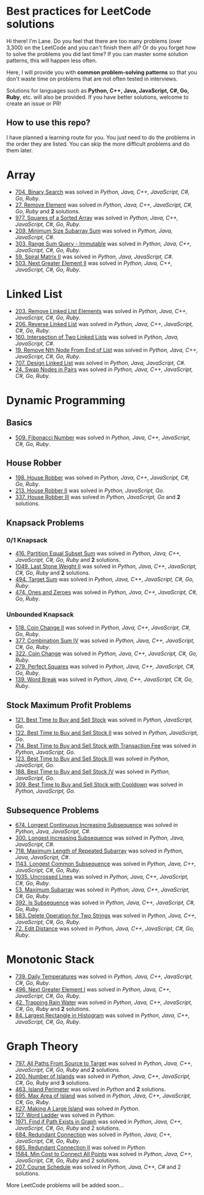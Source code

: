 # Best practices for LeetCode solutions
Hi there! I'm Lane.
Do you feel that there are too many problems (over 3,300) on the LeetCode and you can't finish them all?
Or do you forget how to solve the problems you did last time? 
If you can master some solution patterns, this will happen less often.

Here, I will provide you with **common problem-solving patterns** so that you don't waste time on problems that are not often tested in interviews.

Solutions for languages such as **Python, C++, Java, JavaScript, C#, Go, Ruby**, etc. will also be provided. If you have better solutions, welcome to create an issue or PR!

## How to use this repo?
I have planned a learning route for you. You just need to do the problems in the order they are listed.
You can skip the more difficult problems and do them later.

# Array
- [704. Binary Search](solutions/1-1000/704-binary-search.md) was solved in _Python, Java, C++, JavaScript, C#, Go, Ruby_.
- [27. Remove Element](solutions/1-1000/27-remove-element.md) was solved in _Python, Java, C++, JavaScript, C#, Go, Ruby_ and **2** solutions.
- [977. Squares of a Sorted Array](solutions/1-1000/977-squares-of-a-sorted-array.md) was solved in _Python, Java, C++, JavaScript, C#, Go, Ruby_.
- [209. Minimum Size Subarray Sum](solutions/1-1000/209-minimum-size-subarray-sum.md) was solved in _Python, Java, JavaScript, C#_.
- [303. Range Sum Query - Immutable](solutions/1-1000/303-range-sum-query-immutable.md) was solved in _Python, Java, C++, JavaScript, C#, Go, Ruby_.
- [59. Spiral Matrix II](solutions/1-1000/59-spiral-matrix-ii.md) was solved in _Python, Java, JavaScript, C#_.
- [503. Next Greater Element II](solutions/1-1000/503-next-greater-element-ii.md) was solved in _Python, Java, C++, JavaScript, C#, Go, Ruby_.

# Linked List
- [203. Remove Linked List Elements](solutions/1-1000/203-remove-linked-list-elements.md) was solved in _Python, Java, C++, JavaScript, C#, Go, Ruby_.
- [206. Reverse Linked List](solutions/1-1000/206-reverse-linked-list.md) was solved in _Python, Java, C++, JavaScript, C#, Go, Ruby_.
- [160. Intersection of Two Linked Lists](solutions/1-1000/160-intersection-of-two-linked-lists.md) was solved in _Python, Java, JavaScript, C#_.
- [19. Remove Nth Node From End of List](solutions/1-1000/19-remove-nth-node-from-end-of-list.md) was solved in _Python, Java, C++, JavaScript, C#, Go, Ruby_.
- [707. Design Linked List](solutions/1-1000/707-design-linked-list.md) was solved in _Python, Java, JavaScript, C#_.
- [24. Swap Nodes in Pairs](solutions/1-1000/24-swap-nodes-in-pairs.md) was solved in _Python, Java, C++, JavaScript, C#, Go, Ruby_.

# Dynamic Programming
## Basics
- [509. Fibonacci Number](solutions/1-1000/509-fibonacci-number.md) was solved in _Python, Java, C++, JavaScript, C#, Go, Ruby_.

## House Robber
- [198. House Robber](solutions/1-1000/198-house-robber.md) was solved in _Python, Java, C++, JavaScript, C#, Go, Ruby_.
- [213. House Robber II](solutions/1-1000/213-house-robber-ii.md) was solved in _Python, JavaScript, Go_.
- [337. House Robber III](solutions/1-1000/337-house-robber-iii.md) was solved in _Python, JavaScript, Go_ and **2** solutions.

## Knapsack Problems
### 0/1 Knapsack
- [416. Partition Equal Subset Sum](solutions/1-1000/416-partition-equal-subset-sum.md) was solved in _Python, Java, C++, JavaScript, C#, Go, Ruby_ and **2** solutions.
- [1049. Last Stone Weight II](solutions/1001-2000/1049-last-stone-weight-ii.md) was solved in _Python, Java, C++, JavaScript, C#, Go, Ruby_ and **2** solutions.
- [494. Target Sum](solutions/1-1000/494-target-sum.md) was solved in _Python, Java, C++, JavaScript, C#, Go, Ruby_.
- [474. Ones and Zeroes](solutions/1-1000/474-ones-and-zeroes.md) was solved in _Python, Java, C++, JavaScript, C#, Go, Ruby_.

### Unbounded Knapsack
- [518. Coin Change II](solutions/1-1000/518-coin-change-ii.md) was solved in _Python, Java, C++, JavaScript, C#, Go, Ruby_.
- [377. Combination Sum IV](solutions/1-1000/377-combination-sum-iv.md) was solved in _Python, Java, C++, JavaScript, C#, Go, Ruby_.
- [322. Coin Change](solutions/1-1000/322-coin-change.md) was solved in _Python, Java, C++, JavaScript, C#, Go, Ruby_.
- [279. Perfect Squares](solutions/1-1000/279-perfect-squares.md) was solved in _Python, Java, C++, JavaScript, C#, Go, Ruby_.
- [139. Word Break](solutions/1-1000/139-word-break.md) was solved in _Python, Java, C++, JavaScript, C#, Go, Ruby_.

## Stock Maximum Profit Problems
- [121. Best Time to Buy and Sell Stock](solutions/1-1000/121-best-time-to-buy-and-sell-stock.md) was solved in _Python, JavaScript, Go_.
- [122. Best Time to Buy and Sell Stock II](solutions/1-1000/122-best-time-to-buy-and-sell-stock-ii.md) was solved in _Python, JavaScript, Go_.
- [714. Best Time to Buy and Sell Stock with Transaction Fee](solutions/1-1000/714-best-time-to-buy-and-sell-stock-with-transaction-fee.md) was solved in _Python, JavaScript, Go_.
- [123. Best Time to Buy and Sell Stock III](solutions/1-1000/123-best-time-to-buy-and-sell-stock-iii.md) was solved in _Python, JavaScript, Go_.
- [188. Best Time to Buy and Sell Stock IV](solutions/1-1000/188-best-time-to-buy-and-sell-stock-iv.md) was solved in _Python, JavaScript, Go_.
- [309. Best Time to Buy and Sell Stock with Cooldown](solutions/1-1000/309-best-time-to-buy-and-sell-stock-with-cooldown.md) was solved in _Python, JavaScript, Go_.

## Subsequence Problems
- [674. Longest Continuous Increasing Subsequence](solutions/1-1000/674-longest-continuous-increasing-subsequence.md) was solved in _Python, Java, JavaScript, C#_.
- [300. Longest Increasing Subsequence](solutions/1-1000/300-longest-increasing-subsequence.md) was solved in _Python, Java, JavaScript, C#_.
- [718. Maximum Length of Repeated Subarray](solutions/1-1000/718-maximum-length-of-repeated-subarray.md) was solved in _Python, Java, JavaScript, C#_.
- [1143. Longest Common Subsequence](solutions/1001-2000/1143-longest-common-subsequence.md) was solved in _Python, Java, C++, JavaScript, C#, Go, Ruby_.
- [1035. Uncrossed Lines](solutions/1001-2000/1035-uncrossed-lines.md) was solved in _Python, Java, C++, JavaScript, C#, Go, Ruby_.
- [53. Maximum Subarray](solutions/1-1000/53-maximum-subarray.md) was solved in _Python, Java, C++, JavaScript, C#, Go, Ruby_.
- [392. Is Subsequence](solutions/1-1000/392-is-subsequence.md) was solved in _Python, Java, C++, JavaScript, C#, Go, Ruby_.
- [583. Delete Operation for Two Strings](solutions/1-1000/583-delete-operation-for-two-strings.md) was solved in _Python, Java, C++, JavaScript, C#, Go, Ruby_.
- [72. Edit Distance](solutions/1-1000/72-edit-distance.md) was solved in _Python, Java, C++, JavaScript, C#, Go, Ruby_.

# Monotonic Stack
- [739. Daily Temperatures](solutions/1-1000/739-daily-temperatures.md) was solved in _Python, Java, C++, JavaScript, C#, Go, Ruby_.
- [496. Next Greater Element I](solutions/1-1000/496-next-greater-element-i.md) was solved in _Python, Java, C++, JavaScript, C#, Go, Ruby_.
- [42. Trapping Rain Water](solutions/1-1000/42-trapping-rain-water.md) was solved in _Python, Java, C++, JavaScript, C#, Go, Ruby_ and **2** solutions.
- [84. Largest Rectangle in Histogram](solutions/1-1000/84-largest-rectangle-in-histogram.md) was solved in _Python, Java, C++, JavaScript, C#, Go, Ruby_.

# Graph Theory
- [797. All Paths From Source to Target](solutions/1-1000/797-all-paths-from-source-to-target.md) was solved in _Python, Java, C++, JavaScript, C#, Go, Ruby_ and **2** solutions.
- [200. Number of Islands](solutions/1-1000/200-number-of-islands.md) was solved in _Python, Java, C++, JavaScript, C#, Go, Ruby_ and **3** solutions.
- [463. Island Perimeter](solutions/1-1000/463-island-perimeter.md) was solved in _Python_ and **2** solutions.
- [695. Max Area of Island](solutions/1-1000/695-max-area-of-island.md) was solved in _Python, Java, C++, JavaScript, C#, Go, Ruby_.
- [827. Making A Large Island](solutions/1-1000/827-making-a-large-island.md) was solved in _Python_.
- [127. Word Ladder](solutions/1-1000/127-word-ladder.md) was solved in _Python_.
- [1971. Find if Path Exists in Graph](solutions/1001-2000/1971-find-if-path-exists-in-graph.md) was solved in _Python, Java, C++, JavaScript, C#, Go, Ruby_ and 2 solutions.
- [684. Redundant Connection](solutions/1-1000/684-redundant-connection.md) was solved in _Python, Java, C++, JavaScript, C#, Go, Ruby_.
- [685. Redundant Connection II](solutions/1-1000/685-redundant-connection-ii.md) was solved in _Python_.
- [1584. Min Cost to Connect All Points](solutions/1001-2000/1584-min-cost-to-connect-all-points.md) was solved in _Python, Java, C++, JavaScript, C#, Go, Ruby_ and 2 solutions.
- [207. Course Schedule](solutions/1-1000/207-course-schedule.md) was solved in _Python, Java, C++, C#_ and 2 solutions.

More LeetCode problems will be added soon...
